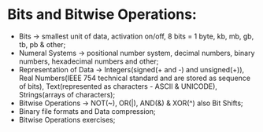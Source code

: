 # Bits and Bitwise Operations:

* Bits -> smallest unit of data, activation on/off, 8 bits = 1 byte, kb, mb, gb, tb, pb & other;
* Numeral Systems -> positional number system, decimal numbers, binary numbers, hexadecimal numbers and other;
* Representation of Data -> Integers(signed(+ and -) and unsigned(+)), Real Numbers(IEEE 754 technical standard and are stored as sequence of bits), Text(represented as characters - ASCII & UNICODE), Strings(arrays of characters);
* Bitwise Operations -> NOT(~), OR(|), AND(&) & XOR(^) also Bit Shifts;
* Binary file formats and Data compression;
* Bitwise Operations exercises;
